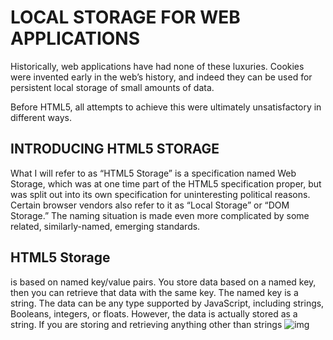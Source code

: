 # LOCAL STORAGE FOR WEB APPLICATIONS
Historically, web applications have had none of these luxuries. Cookies were invented early in the web’s history, and indeed they can be used for persistent local storage of small amounts of data.

Before HTML5, all attempts to achieve this were ultimately unsatisfactory in different ways.

## INTRODUCING HTML5 STORAGE
What I will refer to as “HTML5 Storage” is a specification named Web Storage, which was at one time part of the HTML5 specification proper, but was split out into its own specification for uninteresting political reasons. Certain browser vendors also refer to it as “Local Storage” or “DOM Storage.” The naming situation is made even more complicated by some related, similarly-named, emerging standards.

## HTML5 Storage
is based on named key/value pairs. You store data based on a named key, then you can retrieve that data with the same key. The named key is a string. The data can be any type supported by JavaScript, including strings, Booleans, integers, or floats. However, the data is actually stored as a string. If you are storing and retrieving anything other than strings
![img](https://www.exeideas.com/wp-content/uploads/2016/02/Use-HTML5-Local-Storage.jpg)




